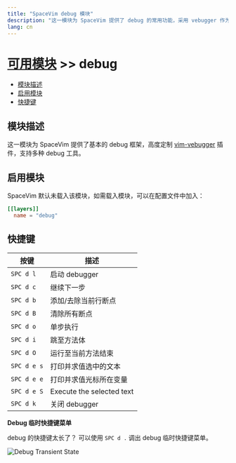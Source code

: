 ```yaml
---
title: "SpaceVim debug 模块"
description: "这一模块为 SpaceVim 提供了 debug 的常用功能，采用 vebugger 作为后台框架，支持多种 debug 工具。"
lang: cn
---
```


# [可用模块](../) >> debug

<!-- vim-markdown-toc GFM -->

- [模块描述](#模块描述)
- [启用模块](#启用模块)
- [快捷键](#快捷键)

<!-- vim-markdown-toc -->

## 模块描述

这一模块为 SpaceVim 提供了基本的 debug 框架，高度定制
[vim-vebugger](https://github.com/idanarye/vim-vebugger) 插件，支持多种 debug
工具。

## 启用模块

SpaceVim 默认未载入该模块，如需载入模块，可以在配置文件中加入：

```toml
[[layers]]
  name = "debug"
```

## 快捷键

| 按键        | 描述                      |
| ----------- | ------------------------- |
| `SPC d l`   | 启动 debugger             |
| `SPC d c`   | 继续下一步                |
| `SPC d b`   | 添加/去除当前行断点       |
| `SPC d B`   | 清除所有断点              |
| `SPC d o`   | 单步执行                  |
| `SPC d i`   | 跳至方法体                |
| `SPC d O`   | 运行至当前方法结束        |
| `SPC d e s` | 打印并求值选中的文本      |
| `SPC d e e` | 打印并求值光标所在变量    |
| `SPC d e S` | Execute the selected text |
| `SPC d k`   | 关闭 debugger             |

**Debug 临时快捷键菜单**

debug 的快捷键太长了？ 可以使用 `SPC d .` 调出 debug 临时快捷键菜单。

![Debug Transient State](https://user-images.githubusercontent.com/13142418/33996076-b03c05bc-e0a5-11e7-90fd-5f31e2703d7e.png)
